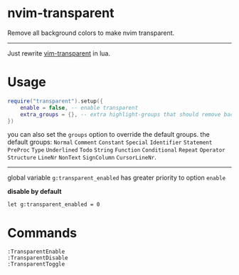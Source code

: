 # nvim-transparent

Remove all background colors to make nvim transparent.

---

Just rewrite [vim-transparent](https://github.com/Kjwon15/vim-transparent) in lua.

# Usage

```lua
require("transparent").setup({
	enable = false, -- enable transparent
	extra_groups = {}, -- extra highlight-groups that should remove background color
})
```

you can also set the `groups` option to override the default groups. the default groups:
`Normal` `Comment` `Constant` `Special` `Identifier` `Statement` `PreProc` `Type` `Underlined`
`Todo` `String` `Function` `Conditional` `Repeat` `Operator` `Structure` `LineNr` `NonText` `SignColumn` `CursorLineNr`.

---

global variable `g:transparent_enabled` has greater priority to option `enable`

**disable by default**

```vim
let g:transparent_enabled = 0
```

# Commands

```
:TransparentEnable
:TransparentDisable
:TransparentToggle
```
